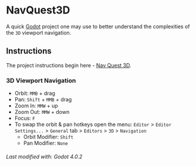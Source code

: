 # NavQuest3D
A quick [Godot](https://godotengine.org/) project one may use to better understand the complexities of the `3D` viewport navigation.

## Instructions
The project instructions begin here - [Nav Quest 3D](https://gitlab.com/kirkja-leikjahonnunar/knowhow/-/tree/main/Tinker/Drills/Booting/4.%20Nav%20Quest%203D).


### 3D Viewport Navigation
- Orbit: `MMB` + drag
- Pan: `Shift` + `MMB` + drag
- Zoom In: `MMW` + up
- Zoom Out: `MMW` + down
- Focus: `F`
- To swap the orbit & pan hotkeys open the menu: `Editor` > `Editor Settings...` > `General` tab > `Editors` > `3D` > `Navigation`
  - Orbit Modifier: `Shift`
  - Pan Modifier: `None`

###### Last modified with: Godot 4.0.2
